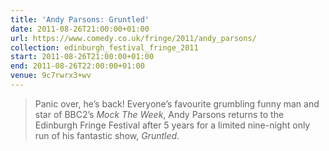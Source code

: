 ```yaml
---
title: 'Andy Parsons: Gruntled'
date: 2011-08-26T21:00:00+01:00
url: https://www.comedy.co.uk/fringe/2011/andy_parsons/
collection: edinburgh_festival_fringe_2011
start: 2011-08-26T21:00:00+01:00
end: 2011-08-26T22:00:00+01:00
venue: 9c7rwrx3+wv
---
```

> Panic over, he’s back! Everyone’s favourite grumbling funny man and star of BBC2’s <cite>Mock The Week</cite>, Andy Parsons returns to the Edinburgh Fringe Festival after 5 years for a limited nine-night only run of his fantastic show, <cite>Gruntled</cite>.

